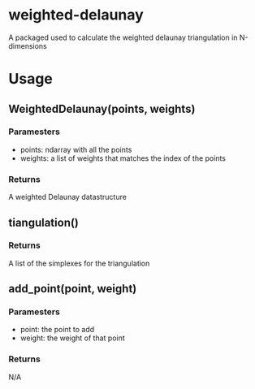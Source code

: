 # weighted-delaunay
A packaged used to calculate the weighted delaunay triangulation in N-dimensions

# Usage

## WeightedDelaunay(points, weights)
### Paramesters
- points: ndarray with all the points
- weights: a list of weights that matches the index of the points
### Returns
A weighted Delaunay datastructure

## tiangulation()
### Returns
A list of the simplexes for the triangulation

## add_point(point, weight)
### Paramesters
- point: the point to add
- weight: the weight of that point
### Returns
N/A